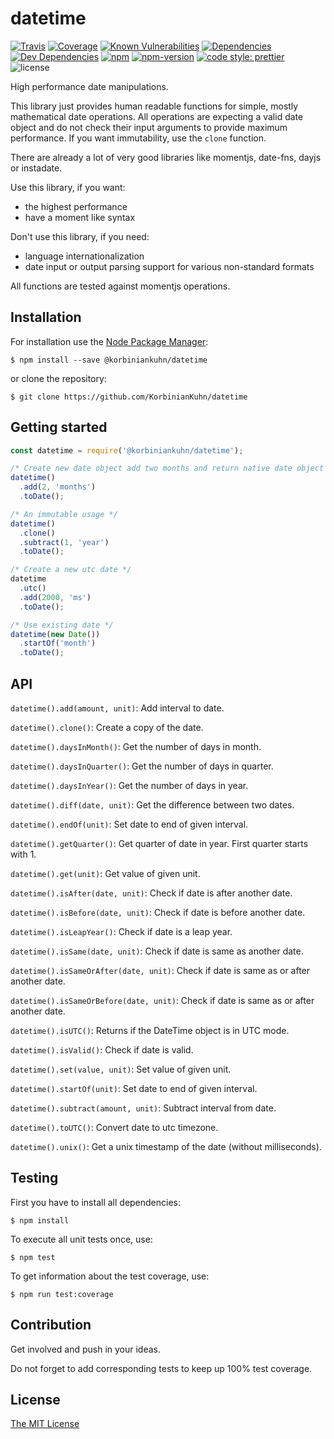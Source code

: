 # datetime

[![Travis](https://img.shields.io/travis/KorbinianKuhn/datetime.svg?style=flat-square)](https://travis-ci.org/KorbinianKuhn/datetime/builds)
[![Coverage](http://img.shields.io/coveralls/KorbinianKuhn/datetime.svg?style=flat-square&branch=master)](https://coveralls.io/r/KorbinianKuhn/datetime)
[![Known Vulnerabilities](https://snyk.io/test/github/KorbinianKuhn/datetime/badge.svg?style=flat-square)](https://snyk.io/test/github/KorbinianKuhn/datetime)
[![Dependencies](https://img.shields.io/david/KorbinianKuhn/datetime.svg?style=flat-square)](https://david-dm.org/KorbinianKuhn/datetime)
[![Dev Dependencies](https://img.shields.io/david/dev/KorbinianKuhn/datetime.svg?style=flat-square)](https://david-dm.org/KorbinianKuhn/datetime)
[![npm](https://img.shields.io/npm/dt/@korbiniankuhn/datetime.svg?style=flat-square)](https://www.npmjs.com/package/@korbiniankuhn/datetime)
[![npm-version](https://img.shields.io/npm/v/@korbiniankuhn/datetime.svg?style=flat-square)](https://www.npmjs.com/package/@korbiniankuhn/datetime)
[![code style: prettier](https://img.shields.io/badge/code_style-prettier-ff69b4.svg?style=flat-square)](https://github.com/prettier/prettier)
![license](https://img.shields.io/github/license/KorbinianKuhn/datetime.svg?style=flat-square)

High performance date manipulations.

This library just provides human readable functions for simple, mostly mathematical date operations. All operations are expecting a valid date object and do not check their input arguments to provide maximum performance. If you want immutability, use the `clone` function.

There are already a lot of very good libraries like momentjs, date-fns, dayjs or instadate.

Use this library, if you want:

- the highest performance
- have a moment like syntax

Don't use this library, if you need:

- language internationalization
- date input or output parsing support for various non-standard formats

All functions are tested against momentjs operations.

## Installation

For installation use the [Node Package Manager](https://github.com/npm/npm):

```
$ npm install --save @korbiniankuhn/datetime
```

or clone the repository:

```
$ git clone https://github.com/KorbinianKuhn/datetime
```

## Getting started

```javascript
const datetime = require('@korbiniankuhn/datetime');

/* Create new date object add two months and return native date object */
datetime()
  .add(2, 'months')
  .toDate();

/* An immutable usage */
datetime()
  .clone()
  .subtract(1, 'year')
  .toDate();

/* Create a new utc date */
datetime
  .utc()
  .add(2000, 'ms')
  .toDate();

/* Use existing date */
datetime(new Date())
  .startOf('month')
  .toDate();
```

## API

`datetime().add(amount, unit)`: Add interval to date.

`datetime().clone()`: Create a copy of the date.

`datetime().daysInMonth()`: Get the number of days in month.

`datetime().daysInQuarter()`: Get the number of days in quarter.

`datetime().daysInYear()`: Get the number of days in year.

`datetime().diff(date, unit)`: Get the difference between two dates.

`datetime().endOf(unit)`: Set date to end of given interval.

`datetime().getQuarter()`: Get quarter of date in year. First quarter starts with 1.

`datetime().get(unit)`: Get value of given unit.

`datetime().isAfter(date, unit)`: Check if date is after another date.

`datetime().isBefore(date, unit)`: Check if date is before another date.

`datetime().isLeapYear()`: Check if date is a leap year.

`datetime().isSame(date, unit)`: Check if date is same as another date.

`datetime().isSameOrAfter(date, unit)`: Check if date is same as or after another date.

`datetime().isSameOrBefore(date, unit)`: Check if date is same as or after another date.

`datetime().isUTC()`: Returns if the DateTime object is in UTC mode.

`datetime().isValid()`: Check if date is valid.

`datetime().set(value, unit)`: Set value of given unit.

`datetime().startOf(unit)`: Set date to end of given interval.

`datetime().subtract(amount, unit)`: Subtract interval from date.

`datetime().toUTC()`: Convert date to utc timezone.

`datetime().unix()`: Get a unix timestamp of the date (without milliseconds).

## Testing

First you have to install all dependencies:

```
$ npm install
```

To execute all unit tests once, use:

```
$ npm test
```

To get information about the test coverage, use:

```
$ npm run test:coverage
```

## Contribution

Get involved and push in your ideas.

Do not forget to add corresponding tests to keep up 100% test coverage.

## License

[The MIT License](LICENSE)
